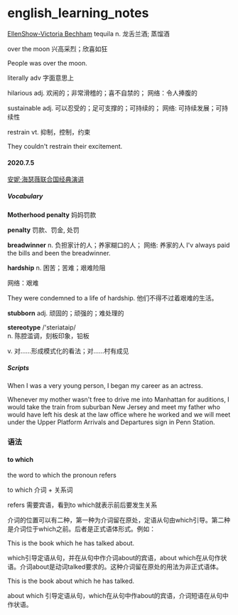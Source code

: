 # english_learning_notes

[EllenShow-Victoria Bechham](https://youtu.be/8fKSLB84z58)
tequila n. 龙舌兰酒; 蒸馏酒

over the moon 兴高采烈；欣喜如狂

People was over the moon.

literally adv 字面意思上

hilarious adj. 欢闹的；非常滑稽的；喜不自禁的；
网络：令人捧腹的

sustainable adj. 可以忍受的；足可支撑的；可持续的；
网络: 可持续发展；可持续性

restrain vt. 抑制，控制，约束

They couldn't restrain their excitement.


#### 2020.7.5
[安妮·海瑟薇联合国经典演讲](https://b23.tv/9zHb1w)

##### Vocabulary

**Motherhood penalty** 妈妈罚款

**penalty** 罚款、罚金, 处罚

**breadwinner** n. 负担家计的人；养家糊口的人；
网络: 养家的人
I'v always paid the bills and been the breadwinner.

**hardship** n. 困苦；苦难；艰难险阻

网络：艰难

They were condemned to a life of hardship. 他们不得不过着艰难的生活。

**stubborn** adj. 顽固的；顽强的；难处理的

**stereotype** /'steriataip/  
n. 陈腔滥调，刻板印象，铅板

v. 对……形成模式化的看法；对……村有成见

##### Scripts

When I was a very young person, I began my career as an actress.

Whenever my mother wasn't free to drive me into Manhattan for auditions, I would take the train from suburban New Jersey and meet my father who would have left his desk at the law office where he worked and we will meet under the Upper Platform Arrivals and Departures sign in Penn Station.

### 语法
#### to which
the word to which the pronoun refers

to which 介词 + 关系词

refers 需要宾语，看到to which就表示前后要发生关系

介词的位置可以有二种，第一种为介词留在原处，定语从句由which引导。第二种是介词位于which之前。后者是正式语体形式。例如：

This is the book which he has talked about.

which引导定语从句，并在从句中作介词about的宾语，about which在从句作状语。介词about是动词talked要求的。这种介词留在原处的用法为非正式语体。

This is the book about which he has talked.

about which 引导定语从句，which在从句中作about的宾语，介词短语在从句中作状语。




